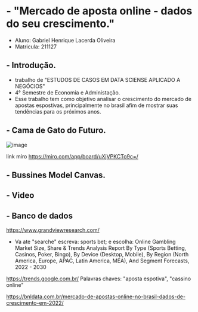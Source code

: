 # - "Mercado de aposta online - dados do seu crescimento."
- Aluno: Gabriel Henrique Lacerda Oliveira
- Matricula: 211127

## - Introdução.
- trabalho de "ESTUDOS DE CASOS EM DATA SCIENSE APLICADO A NEGÓCIOS"
- 4° Semestre de Economia e Administação.
- Esse trabalho tem como objetivo analisar o crescimento do mercado de apostas espostivas, principalmente no brasil afim de mostrar suas tendências para os próximos anos.

## - Cama de Gato do Futuro.
![image](https://user-images.githubusercontent.com/116599697/197649906-1df4eae6-daa5-4eec-8781-fae306646fcb.png)

link miro https://miro.com/app/board/uXjVPKCTo9c=/

## - Bussines Model Canvas.


## - Video


## - Banco de dados
https://www.grandviewresearch.com/

- Va ate "searche" escreva: sports bet; e escolha: Online Gambling Market Size, Share & Trends Analysis Report By Type (Sports Betting, Casinos, Poker, Bingo), By Device (Desktop, Mobile), By Region (North America, Europe, APAC, Latin America, MEA), And Segment Forecasts, 2022 - 2030

https://trends.google.com.br/
Palavras chaves: "aposta espotiva", "cassino online"

https://bnldata.com.br/mercado-de-apostas-online-no-brasil-dados-de-crescimento-em-2022/
